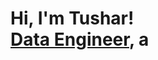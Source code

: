 <h1>Hi, I'm Tushar! <br/><a href="https://github.com/2shargithub">Data Engineer</a>, <a href="https://www.linkedin.com/in/tushar-sharma-74b964a2/"></a>a</h1>

